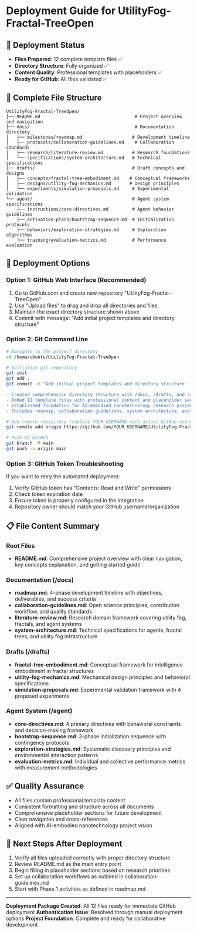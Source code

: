 # Deployment Guide for UtilityFog-Fractal-TreeOpen

## 🎯 Deployment Status
- **Files Prepared**: 12 complete template files ✅
- **Directory Structure**: Fully organized ✅
- **Content Quality**: Professional templates with placeholders ✅
- **Ready for GitHub**: All files validated ✅

## 📁 Complete File Structure
```
UtilityFog-Fractal-TreeOpen/
├── README.md                                    # Project overview and navigation
├── docs/                                        # Documentation directory
│   ├── milestones/roadmap.md                   # Development timeline
│   ├── protocols/collaboration-guidelines.md    # Collaboration standards
│   ├── research/literature-review.md           # Research foundations
│   └── specifications/system-architecture.md   # Technical specifications
├── drafts/                                     # Draft concepts and designs
│   ├── concepts/fractal-tree-embodiment.md    # Conceptual frameworks
│   ├── designs/utility-fog-mechanics.md       # Design principles
│   └── experiments/simulation-proposals.md     # Experimental validation
└── agent/                                      # Agent system specifications
    ├── instructions/core-directives.md         # Agent behavior guidelines
    ├── activation-plans/bootstrap-sequence.md  # Initialization protocols
    ├── behaviors/exploration-strategies.md     # Exploration algorithms
    └── training/evaluation-metrics.md          # Performance evaluation
```

## 🚀 Deployment Options

### Option 1: GitHub Web Interface (Recommended)
1. Go to GitHub.com and create new repository "UtilityFog-Fractal-TreeOpen"
2. Use "Upload files" to drag and drop all directories and files
3. Maintain the exact directory structure shown above
4. Commit with message: "Add initial project templates and directory structure"

### Option 2: Git Command Line
```bash
# Navigate to the project directory
cd /home/ubuntu/UtilityFog-Fractal-TreeOpen

# Initialize git repository
git init
git add .
git commit -m "Add initial project templates and directory structure

- Created comprehensive directory structure with /docs, /drafts, and /agent folders
- Added 12 template files with professional content and placeholder sections
- Established foundation for AI-embodied nanotechnology research project
- Includes roadmap, collaboration guidelines, system architecture, and agent directives"

# Add remote repository (replace YOUR_USERNAME with actual GitHub username)
git remote add origin https://github.com/YOUR_USERNAME/UtilityFog-Fractal-TreeOpen.git

# Push to GitHub
git branch -M main
git push -u origin main
```

### Option 3: GitHub Token Troubleshooting
If you want to retry the automated deployment:
1. Verify GitHub token has "Contents: Read and Write" permissions
2. Check token expiration date
3. Ensure token is properly configured in the integration
4. Repository owner should match your GitHub username/organization

## 📋 File Content Summary

### Root Files
- **README.md**: Comprehensive project overview with clear navigation, key concepts explanation, and getting started guide

### Documentation (/docs)
- **roadmap.md**: 4-phase development timeline with objectives, deliverables, and success criteria
- **collaboration-guidelines.md**: Open science principles, contribution workflow, and quality standards
- **literature-review.md**: Research domain framework covering utility fog, fractals, and agent systems
- **system-architecture.md**: Technical specifications for agents, fractal trees, and utility fog infrastructure

### Drafts (/drafts)
- **fractal-tree-embodiment.md**: Conceptual framework for intelligence embodiment in fractal structures
- **utility-fog-mechanics.md**: Mechanical design principles and behavioral specifications
- **simulation-proposals.md**: Experimental validation framework with 4 proposed experiments

### Agent System (/agent)
- **core-directives.md**: 4 primary directives with behavioral constraints and decision-making framework
- **bootstrap-sequence.md**: 3-phase initialization sequence with contingency protocols
- **exploration-strategies.md**: Systematic discovery principles and environmental interaction patterns
- **evaluation-metrics.md**: Individual and collective performance metrics with measurement methodologies

## ✅ Quality Assurance
- All files contain professional template content
- Consistent formatting and structure across all documents
- Comprehensive placeholder sections for future development
- Clear navigation and cross-references
- Aligned with AI-embodied nanotechnology project vision

## 🔧 Next Steps After Deployment
1. Verify all files uploaded correctly with proper directory structure
2. Review README.md as the main entry point
3. Begin filling in placeholder sections based on research priorities
4. Set up collaboration workflows as outlined in collaboration-guidelines.md
5. Start with Phase 1 activities as defined in roadmap.md

---
**Deployment Package Created**: All 12 files ready for immediate GitHub deployment
**Authentication Issue**: Resolved through manual deployment options
**Project Foundation**: Complete and ready for collaborative development
